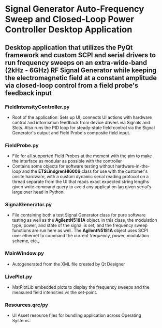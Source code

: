 # Signal Generator Auto-Frequency Sweep and Closed-Loop Power Controller Desktop Application

## Desktop application that utilizes the PyQt framework and custom SCPI and serial drivers to run frequency sweeps on an extra-wide-band (2kHz - 6GHz) RF Signal Generator while keeping the electromagnetic field at a constant amplitude via closed-loop control from a field probe's feedback input

### FieldIntensityController.py

- Root of the application: Sets up UI, connects UI actions with hardware control and information feedback from device drivers via Signals and Slots. Also runs the PID loop for steady-state field control via the Signal Generator's output and Field Probe's composite field input.

### FieldProbe.py

- File for all supported Field Probes at the moment with the aim to make the interface as modular as possible with the controller
- Contains some objects for software testing without hardware-in-the-loop and the **ETSLindgrenHI6006** class for use with the customer's onsite hardware, with a custom dynamic serial reading protocol on a thread separate from the UI that reads exact expected string lengths given write command query to avoid any application lag given serial's large over head in Python.

### SignalGenerator.py

- File containing both a test Signal Generator class for pure software testing as well as the **AgilentN5181A** object. In this class, the modulation type, power, and state of the signal is set, and the frequency sweep functions are run here as well. The **AgilentN5181A** object uses SCPI over ethernet to command the current frequency, power, modulation scheme, etc.,.

### MainWindow.py

- Autogenerated from the XML file created by Qt Designer

### LivePlot.py

- MatPlotLib embedded plots to display the frequency sweeps and the measured field intensities vs the set-point.

### Resources.qrc/py

- UI Asset resource files for bundling application across Operating Systems.
